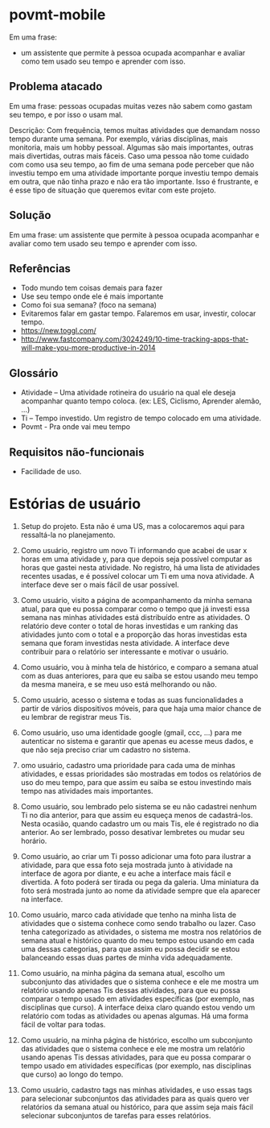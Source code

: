 ﻿# povmt-mobile
Em uma frase: 
- um assistente que permite à pessoa ocupada acompanhar e avaliar como tem usado seu tempo e aprender com isso.

## Problema atacado

Em uma frase: pessoas ocupadas muitas vezes não sabem como gastam seu tempo, e por isso o usam mal.

Descrição: Com frequência, temos muitas atividades que demandam nosso tempo durante uma semana. Por exemplo, várias disciplinas, mais monitoria, mais um hobby pessoal. Algumas são mais importantes, outras mais divertidas, outras mais fáceis. Caso uma pessoa não tome cuidado com como usa seu tempo, ao fim de uma semana pode perceber que não investiu tempo em uma atividade importante porque investiu tempo demais em outra, que não tinha prazo e não era tão importante. Isso é frustrante, e é esse tipo de situação que queremos evitar com este projeto.

## Solução
Em uma frase: um assistente que permite à pessoa ocupada acompanhar e avaliar como tem usado seu tempo e aprender com isso.

## Referências

- Todo mundo tem coisas demais para fazer
- Use seu tempo onde ele é mais importante
- Como foi sua semana?  (foco na semana)
- Evitaremos falar em gastar tempo. Falaremos em usar, investir, colocar tempo.
- https://new.toggl.com/
- http://www.fastcompany.com/3024249/10-time-tracking-apps-that-will-make-you-more-productive-in-2014

## Glossário

- Atividade – Uma atividade rotineira do usuário na qual ele deseja acompanhar quanto tempo coloca. (ex: LES, Ciclismo, Aprender alemão, ...)
- Ti – Tempo investido. Um registro de tempo colocado em uma atividade.
- Povmt - Pra onde vai meu tempo

## Requisitos não-funcionais

- Facilidade de uso.

# Estórias de usuário

1. Setup do projeto. Esta não é uma US, mas a colocaremos aqui para ressaltá-la no planejamento.

2. Como usuário, registro um novo Ti informando que acabei de usar x horas em uma atividade y, para que depois seja possível computar as horas que gastei nesta atividade. No registro, há uma lista de atividades recentes usadas, e é possível colocar um Ti em uma nova atividade. A interface deve ser o mais fácil de usar possível.

3. Como usuário, visito a página de acompanhamento da minha semana atual, para que eu possa comparar como o tempo que já investi essa semana nas minhas atividades está distribuído entre as atividades. O relatório deve conter o total de horas investidas e um ranking das atividades junto com o total e a proporção das horas investidas esta semana que foram investidas nesta atividade. A interface deve contribuir para o relatório ser interessante e motivar o usuário.

4. Como usuário, vou à minha tela de histórico, e comparo a semana atual com as duas anteriores, para que eu saiba se estou usando meu tempo da mesma maneira, e se meu uso está melhorando ou não.

5. Como usuário, acesso o sistema e todas as suas funcionalidades a partir de vários dispositivos móveis, para que haja uma maior chance de eu lembrar de registrar meus Tis.

6. Como usuário, uso uma identidade google (gmail, ccc, ...) para me autenticar no sistema e garantir que apenas eu acesse meus dados, e que não seja preciso criar um cadastro no sistema.

7. omo usuário, cadastro uma prioridade para cada uma de minhas atividades, e essas prioridades são mostradas em todos os relatórios de uso do meu tempo, para que assim eu saiba se estou investindo mais tempo nas atividades mais importantes.

8. Como usuário, sou lembrado pelo sistema se eu não cadastrei nenhum Ti no dia anterior, para que assim eu esqueça menos de cadastrá-los. Nesta ocasião, quando cadastro um ou mais Tis, ele é registrado no dia anterior. Ao ser lembrado, posso desativar lembretes ou mudar seu horário.

9. Como usuário, ao criar um Ti posso adicionar uma foto para ilustrar a atividade, para que essa foto seja mostrada junto à atividade na interface de agora por diante, e eu ache a interface mais fácil e divertida. A foto poderá ser tirada ou pega da galeria. Uma miniatura da foto será mostrada junto ao nome da atividade sempre que ela aparecer na interface.

10. Como usuário, marco cada atividade que tenho na minha lista de atividades que o sistema conhece como sendo trabalho ou lazer. Caso tenha categorizado as atividades, o sistema me mostra nos relatórios de semana atual e histórico quanto do meu tempo estou usando em cada uma dessas categorias, para que assim eu possa decidir se estou balanceando essas duas partes de minha vida adequadamente.

11. Como usuário, na minha página da semana atual, escolho um subconjunto das atividades que o sistema conhece e ele me mostra um relatório usando apenas Tis dessas atividades, para que eu possa comparar o tempo usado em atividades específicas (por exemplo, nas disciplinas que curso). A interface deixa claro quando estou vendo um relatório com todas as atividades ou apenas algumas. Há uma forma fácil de voltar para todas.

12. Como usuário, na minha página de histórico, escolho um subconjunto das atividades que o sistema conhece e ele me mostra um relatório usando apenas Tis dessas atividades, para que eu possa comparar o tempo usado em atividades específicas (por exemplo, nas disciplinas que curso) ao longo do tempo.

13. Como usuário, cadastro tags nas minhas atividades, e uso essas tags para selecionar subconjuntos das atividades para as quais quero ver relatórios da semana atual ou histórico, para que assim seja mais fácil selecionar subconjuntos de tarefas para esses relatórios.

